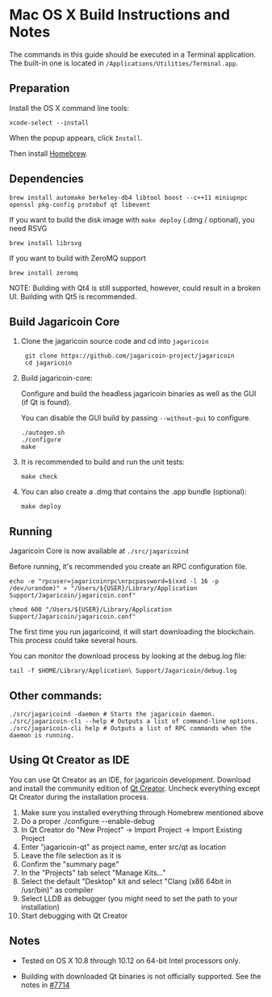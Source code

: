 Mac OS X Build Instructions and Notes
====================================
The commands in this guide should be executed in a Terminal application.
The built-in one is located in `/Applications/Utilities/Terminal.app`.

Preparation
-----------
Install the OS X command line tools:

`xcode-select --install`

When the popup appears, click `Install`.

Then install [Homebrew](https://brew.sh).

Dependencies
----------------------

    brew install automake berkeley-db4 libtool boost --c++11 miniupnpc openssl pkg-config protobuf qt libevent

If you want to build the disk image with `make deploy` (.dmg / optional), you need RSVG

    brew install librsvg

If you want to build with ZeroMQ support
    
    brew install zeromq

NOTE: Building with Qt4 is still supported, however, could result in a broken UI. Building with Qt5 is recommended.

Build Jagaricoin Core
------------------------

1. Clone the jagaricoin source code and cd into `jagaricoin`

        git clone https://github.com/jagaricoin-project/jagaricoin
        cd jagaricoin

2.  Build jagaricoin-core:

    Configure and build the headless jagaricoin binaries as well as the GUI (if Qt is found).

    You can disable the GUI build by passing `--without-gui` to configure.

        ./autogen.sh
        ./configure
        make

3.  It is recommended to build and run the unit tests:

        make check

4.  You can also create a .dmg that contains the .app bundle (optional):

        make deploy

Running
-------

Jagaricoin Core is now available at `./src/jagaricoind`

Before running, it's recommended you create an RPC configuration file.

    echo -e "rpcuser=jagaricoinrpc\nrpcpassword=$(xxd -l 16 -p /dev/urandom)" > "/Users/${USER}/Library/Application Support/Jagaricoin/jagaricoin.conf"

    chmod 600 "/Users/${USER}/Library/Application Support/Jagaricoin/jagaricoin.conf"

The first time you run jagaricoind, it will start downloading the blockchain. This process could take several hours.

You can monitor the download process by looking at the debug.log file:

    tail -f $HOME/Library/Application\ Support/Jagaricoin/debug.log

Other commands:
-------

    ./src/jagaricoind -daemon # Starts the jagaricoin daemon.
    ./src/jagaricoin-cli --help # Outputs a list of command-line options.
    ./src/jagaricoin-cli help # Outputs a list of RPC commands when the daemon is running.

Using Qt Creator as IDE
------------------------
You can use Qt Creator as an IDE, for jagaricoin development.
Download and install the community edition of [Qt Creator](https://www.qt.io/download/).
Uncheck everything except Qt Creator during the installation process.

1. Make sure you installed everything through Homebrew mentioned above
2. Do a proper ./configure --enable-debug
3. In Qt Creator do "New Project" -> Import Project -> Import Existing Project
4. Enter "jagaricoin-qt" as project name, enter src/qt as location
5. Leave the file selection as it is
6. Confirm the "summary page"
7. In the "Projects" tab select "Manage Kits..."
8. Select the default "Desktop" kit and select "Clang (x86 64bit in /usr/bin)" as compiler
9. Select LLDB as debugger (you might need to set the path to your installation)
10. Start debugging with Qt Creator

Notes
-----

* Tested on OS X 10.8 through 10.12 on 64-bit Intel processors only.

* Building with downloaded Qt binaries is not officially supported. See the notes in [#7714](https://github.com/bitcoin/bitcoin/issues/7714)
